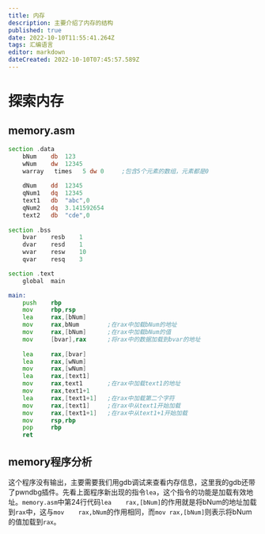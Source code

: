 ```yaml
---
title: 内存
description: 主要介绍了内存的结构
published: true
date: 2022-10-10T11:55:41.264Z
tags: 汇编语言
editor: markdown
dateCreated: 2022-10-10T07:45:57.589Z
---
```


# 探索内存
## memory.asm
```asm
section .data
    bNum    db  123
    wNum    dw  12345
    warray   times   5 dw 0     ;包含5个元素的数组，元素都是0
    
    dNum    dd  12345
    qNum1   dq  12345
    text1   db  "abc",0
    qNum2   dq  3.141592654
    text2   db  "cde",0
    
section .bss
    bvar    resb    1
    dvar    resd    1
    wvar    resw    10
    qvar    resq    3

section .text
    global  main

main:
    push    rbp
    mov     rbp,rsp
    lea     rax,[bNum]
    mov     rax,bNum        ;在rax中加载bNum的地址
    mov     rax,[bNum]      ;在rax中加载bNum的值
    mov     [bvar],rax      ;将rax中的数据加载到bvar的地址
    
    lea     rax,[bvar]      
    lea     rax,[wNum]
    mov     rax,[wNum]
    lea     rax,[text1]     
    mov     rax,text1       ;在rax中加载text1的地址
    mov     rax,text1+1
    lea     rax,[text1+1]   ;在rax中加载第二个字符
    mov     rax,[text1]     ;在rax中从text1开始加载
    mov     rax,[text1+1]   ;在rax中从text1+1开始加载
    mov     rsp,rbp
    pop     rbp
    ret
```

## memory程序分析
这个程序没有输出，主要需要我们用gdb调试来查看内存信息，这里我的gdb还带了pwndbg插件。先看上面程序新出现的指令`lea`，这个指令的功能是加载有效地址。`memory.asm`中第24行代码`lea	rax,[bNum]`的作用就是将bNum的地址加载到`rax`中，这与`mov	rax,bNum`的作用相同，而`mov rax,[bNum]`则表示将bNum的值加载到`rax`。
